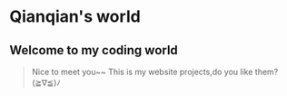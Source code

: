 # Qianqian's world

## Welcome to my coding world

> Nice to meet you~~ This is my website projects,do you like them? (≧∇≦)ﾉ
